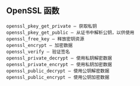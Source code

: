 ## OpenSSL 函数 ##

	openssl_pkey_get_private — 获取私钥
	openssl_pkey_get_public — 从证书中解析公钥，以供使用
	openssl_free_key — 释放密钥资源
	openssl_encrypt — 加密数据
	openssl_verify — 验证签名
	openssl_private_decrypt — 使用私钥解密数据
	openssl_private_encrypt — 使用私钥加密数据
	openssl_public_decrypt — 使用公钥解密数据
	openssl_public_encrypt — 使用公钥加密数据
	 